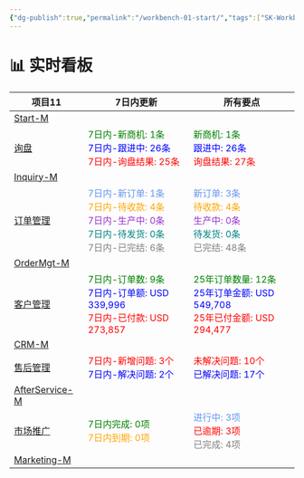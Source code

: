 ```yaml
---
{"dg-publish":true,"permalink":"/workbench-01-start/","tags":["SK-Workbench"]}
---
```




<h1><span>📊 实时看板</span></h1><div><table class="dataview table-view-table"><thead class="table-view-thead"><tr class="table-view-tr-header"><th class="table-view-th"><span>项目</span><span class="dataview small-text">11</span></th><th class="table-view-th"><span>7日内更新</span></th><th class="table-view-th"><span>所有要点</span></th></tr></thead><tbody class="table-view-tbody"><tr><td><span><a data-tooltip-position="top" aria-label="✅ Workbench-01-Start-M.md" data-href="✅ Workbench-01-Start-M.md" href="✅ Workbench-01-Start-M.md" class="internal-link" target="_blank" rel="noopener nofollow">Start-M</a></span></td><td><span></span></td><td><span></span></td></tr><tr><td><span><a data-tooltip-position="top" aria-label="✅ Workbench-11-Inquiry.md" data-href="✅ Workbench-11-Inquiry.md" href="✅ Workbench-11-Inquiry.md" class="internal-link" target="_blank" rel="noopener nofollow">询盘</a></span></td><td><span><span style="color: green;">7日内-新商机: 1条</span><br><span style="color: blue;">7日内-跟进中: 26条</span><br><span style="color: red;">7日内-询盘结果: 25条</span></span></td><td><span><span style="color: green;">新商机: 1条</span><br><span style="color: blue;">跟进中: 26条</span><br><span style="color: red;">询盘结果: 27条</span></span></td></tr><tr><td><span><a data-tooltip-position="top" aria-label="✅ Workbench-11-Inquiry-M.md" data-href="✅ Workbench-11-Inquiry-M.md" href="✅ Workbench-11-Inquiry-M.md" class="internal-link" target="_blank" rel="noopener nofollow">Inquiry-M</a></span></td><td><span></span></td><td><span></span></td></tr><tr><td><span><a data-tooltip-position="top" aria-label="✅ Workbench-13-OrderMgt.md" data-href="✅ Workbench-13-OrderMgt.md" href="✅ Workbench-13-OrderMgt.md" class="internal-link" target="_blank" rel="noopener nofollow">订单管理</a></span></td><td><span><span style="color: cornflowerblue;">7日内-新订单: 1条</span><br><span style="color: orange;">7日内-待收款: 4条</span><br><span style="color: darkorchid;">7日内-生产中: 0条</span><br><span style="color: teal;">7日内-待发货: 0条</span><br><span style="color: gray;">7日内-已完结: 6条</span></span></td><td><span><span style="color: cornflowerblue;">新订单: 3条</span><br><span style="color: orange;">待收款: 4条</span><br><span style="color: darkorchid;">生产中: 0条</span><br><span style="color: teal;">待发货: 0条</span><br><span style="color: gray;">已完结: 48条</span></span></td></tr><tr><td><span><a data-tooltip-position="top" aria-label="✅ Workbench-13-OrderMgt-M.md" data-href="✅ Workbench-13-OrderMgt-M.md" href="✅ Workbench-13-OrderMgt-M.md" class="internal-link" target="_blank" rel="noopener nofollow">OrderMgt-M</a></span></td><td><span></span></td><td><span></span></td></tr><tr><td><span><a data-tooltip-position="top" aria-label="✅ Workbench-14-CRM.md" data-href="✅ Workbench-14-CRM.md" href="✅ Workbench-14-CRM.md" class="internal-link" target="_blank" rel="noopener nofollow">客户管理</a></span></td><td><span><span style="color: green;">7日内-订单数: 9条</span><br><span style="color: blue;">7日内-订单额: USD 339,996</span><br><span style="color: red;">7日内-已付款: USD 273,857</span></span></td><td><span><span style="color: green;">25年订单数量: 12条</span><br><span style="color: blue;">25年订单金额: USD 549,708</span><br><span style="color: red;">25年已付金额: USD 294,477</span></span></td></tr><tr><td><span><a data-tooltip-position="top" aria-label="✅ Workbench-14-CRM-M.md" data-href="✅ Workbench-14-CRM-M.md" href="✅ Workbench-14-CRM-M.md" class="internal-link" target="_blank" rel="noopener nofollow">CRM-M</a></span></td><td><span></span></td><td><span></span></td></tr><tr><td><span><a data-tooltip-position="top" aria-label="✅ Workbench-15-AfterService.md" data-href="✅ Workbench-15-AfterService.md" href="✅ Workbench-15-AfterService.md" class="internal-link" target="_blank" rel="noopener nofollow">售后管理</a></span></td><td><span><span style="color: red;">7日内-新增问题: 3个</span><br><span style="color: blue;">7日内-解决问题: 2个</span></span></td><td><span><span style="color: red;">未解决问题: 10个</span><br><span style="color: blue;">已解决问题: 17个</span></span></td></tr><tr><td><span><a data-tooltip-position="top" aria-label="✅ Workbench-15-AfterService-M.md" data-href="✅ Workbench-15-AfterService-M.md" href="✅ Workbench-15-AfterService-M.md" class="internal-link" target="_blank" rel="noopener nofollow">AfterService-M</a></span></td><td><span></span></td><td><span></span></td></tr><tr><td><span><a data-tooltip-position="top" aria-label="✅ Workbench-33-Marketing.md" data-href="✅ Workbench-33-Marketing.md" href="✅ Workbench-33-Marketing.md" class="internal-link" target="_blank" rel="noopener nofollow">市场推广</a></span></td><td><span><span style="color: green;">7日内完成: 0项</span><br><span style="color: orange;">7日内到期: 0项</span></span></td><td><span><span style="color: cornflowerblue;">进行中: 3项</span><br><span style="color: red;">已逾期: 3项</span><br><span style="color: gray;">已完成: 4项</span></span></td></tr><tr><td><span><a data-tooltip-position="top" aria-label="✅ Workbench-33-Marketing-M.md" data-href="✅ Workbench-33-Marketing-M.md" href="✅ Workbench-33-Marketing-M.md" class="internal-link" target="_blank" rel="noopener nofollow">Marketing-M</a></span></td><td><span></span></td><td><span></span></td></tr></tbody></table></div>

